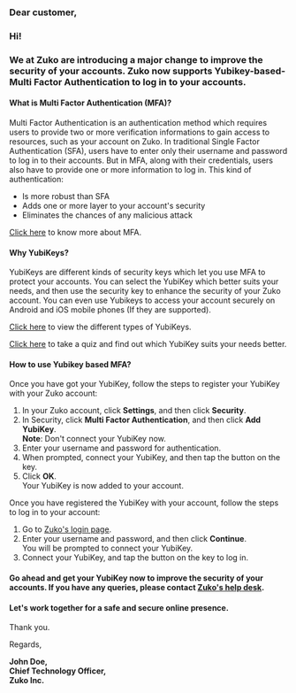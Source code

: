 ### Dear customer,

### Hi! 
### We at Zuko are introducing a major change to improve the security of your accounts. Zuko now supports Yubikey-based-Multi Factor Authentication to log in to your accounts. 

#### What is Multi Factor Authentication (MFA)?

Multi Factor Authentication is an authentication method which requires users to provide two or more verification informations to gain access to resources, 
such as your account on Zuko. In traditional Single Factor Authentication (SFA), users have to enter only their username and password to log in to their accounts. 
But in MFA, along with their credentials, users also have to provide one or more information to log in. 
This kind of authentication:
- Is more robust than SFA
- Adds one or more layer to your account's security
- Eliminates the chances of any malicious attack  

[Click here](https://www.yubico.com/resources/what-is-multi-factor-authentication/) to know more about MFA.

#### Why YubiKeys?

YubiKeys are different kinds of security keys which let you use MFA to protect your accounts. You can select the YubiKey which better suits your needs, and then  use the security key to enhance the security of your Zuko account. 
You can even use Yubikeys to access your account securely on Android and iOS mobile phones (If they are supported).  

[Click here](https://www.yubico.com/products/) to view the different types of YubiKeys.

[Click here](https://www.yubico.com/in/quiz/) to take a quiz and find out which YubiKey suits your needs better.

#### How to use Yubikey based MFA?

Once you have got your YubiKey, follow the steps to register your YubiKey with your Zuko account:

  1. In your Zuko account, click **Settings**, and then click **Security**.
  2. In Security, click **Multi Factor Authentication**, and then click **Add YubiKey**.  
     **Note**: Don't connect your YubiKey now.
  3. Enter your username and password for authentication.
  4. When prompted, connect your YubiKey, and then tap the button on the key.
  5. Click **OK**.  
  Your YubiKey is now added to your account. 

Once you have registered the YubiKey with your account, follow the steps to log in to your account:

  1. Go to [Zuko's login page]().
  2. Enter your username and password, and then click **Continue**.  
     You will be prompted to connect your YubiKey. 
  3. Connect your YubiKey, and tap the button on the key to log in.  
  
 
#### Go ahead and get your YubiKey now to improve the security of your accounts. If you have any queries, please contact [Zuko's help desk]().  
 
#### Let's work together for a safe and secure online presence.  

Thank you.  

Regards,  

**John Doe,   
Chief Technology Officer,  
Zuko Inc.**  
 
 
  
